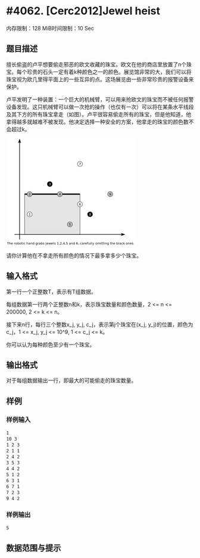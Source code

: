 # #4062. [Cerc2012]Jewel heist

内存限制：128 MiB时间限制：10 Sec

## 题目描述

擅长偷盗的卢平想要偷走邪恶的欧文收藏的珠宝。欧文在他的商店里放置了n个珠宝。每个珍贵的石头一定有着k种颜色之一的颜色。展览馆非常的大，我们可以将珠宝视为欧几里得平面上的一些互异的点。这场展览由一些非常珍贵的报警设备来保护。

卢平发明了一种装置：一个巨大的机械臂，可以用来抢欧文的珠宝而不被任何报警设备发现。这只机械臂可以做一次抢的操作（也仅有一次）可以将在某条水平线段及其下方的所有珠宝拿走（如图）。卢平很容易偷走所有的珠宝，但是他知道，他拿得越多就越难不被发现。他决定选择一种安全的方案，他拿走的珠宝的颜色数不会超过k。

 ![](upload/201505/G.jpg)

请你计算他在不拿走所有颜色的情况下最多拿多少个珠宝。

## 输入格式

 第一行一个正整数T，表示有T组数据。

每组数据第一行两个正整数n和k，表示珠宝数量和颜色数量，2 <= n <= 200000, 2 <= k <= n。

接下来n行，每行三个整数x_j, y_j, c_j，表示第j个珠宝在(x_j, y_j)的位置，颜色为c_j，1 <= x_j, y_j <= 10^9, 1 <= c_j <= k。

你可以认为每种颜色至少有一个珠宝。

## 输出格式

对于每组数据输出一行，即最大的可能偷走的珠宝数量。

## 样例

### 样例输入

    
    1
    10 3
    1 2 3
    2 1 1
    2 4 2
    3 5 3
    4 4 2
    5 1 2
    6 3 1
    6 7 1
    7 2 3
    9 4 2 
    
    

### 样例输出

    
    5
    
    

## 数据范围与提示
